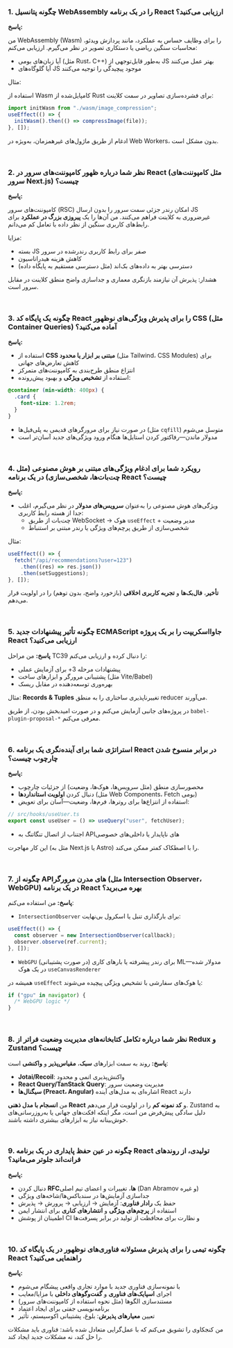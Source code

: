 ### 1. چگونه پتانسیل WebAssembly را در یک برنامه React ارزیابی می‌کنید؟

**پاسخ:**

من WebAssembly (Wasm) را برای وظایف حساس به عملکرد، مانند پردازش ویدئو، محاسبات سنگین ریاضی یا دستکاری تصویر در نظر می‌گیرم. ارزیابی می‌کنم:

- آیا زبان‌های بومی (مثل Rust، C++) به‌طور قابل‌توجهی از JS بهتر عمل می‌کنند
- آیا گلوگاه‌های JS موجود پیچیدگی را توجیه می‌کنند

مثال:

استفاده از Wasm کامپایل‌شده از Rust برای فشرده‌سازی تصاویر در سمت کلاینت:

```jsx
import initWasm from "./wasm/image_compression";
useEffect(() => {
  initWasm().then(() => compressImage(file));
}, []);
```

ادغام از طریق ماژول‌های غیرهمزمان، به‌ویژه در Web Workers، بدون مشکل است.

<br />

### 2. نظر شما درباره ظهور کامپوننت‌های سرور در React (مثل کامپوننت‌های سرور Next.js) چیست؟

**پاسخ:**

کامپوننت‌های سرور (RSC) امکان رندر جزئی سمت سرور را بدون ارسال JS غیرضروری به کلاینت فراهم می‌کنند. من آن‌ها را یک **پیروزی بزرگ در عملکرد** برای رابط‌های کاربری سنگین از نظر داده با تعامل کم می‌دانم.

مزایا:

- بسته JS صفر برای رابط کاربری رندرشده در سرور
- کاهش هزینه هیدراتاسیون
- دسترسی بهتر به داده‌های بک‌اند (مثل دسترسی مستقیم به پایگاه داده)

هشدار: پذیرش آن نیازمند بازنگری معماری و جداسازی واضح منطق کلاینت در مقابل سرور است.

<br />

### 3. چگونه یک پایگاه کد React را برای پذیرش ویژگی‌های نوظهور CSS (مثل Container Queries) آماده می‌کنید؟

**پاسخ:**

- استفاده از **CSS مبتنی بر ابزار یا محدود** (مثل Tailwind، CSS Modules) برای کاهش تعارض‌های جهانی
- انتزاع منطق طرح‌بندی به کامپوننت‌های متمرکز
- استفاده از **تشخیص ویژگی** و بهبود پیش‌رونده:

```css
@container (min-width: 400px) {
  .card {
    font-size: 1.2rem;
  }
}
```

- در صورت نیاز برای مرورگرهای قدیمی به پلی‌فیل‌ها (مثل `cqfill`) متوسل می‌شوم
- مدولار ماندن—رفاکتور کردن استایل‌ها هنگام ورود ویژگی‌های جدید آسان‌تر است

<br />

### 4. رویکرد شما برای ادغام ویژگی‌های مبتنی بر هوش مصنوعی (مثل چت‌بات‌ها، شخصی‌سازی) در یک برنامه React چیست؟

**پاسخ:**

- ویژگی‌های هوش مصنوعی را به‌عنوان **سرویس‌های مدولار** در نظر می‌گیرم، اغلب جدا از هسته رابط کاربری:
  - چت‌بات از طریق WebSocket → هوک `useEffect` + مدیر وضعیت
  - شخصی‌سازی از طریق پرچم‌های ویژگی یا رندر مبتنی بر استنباط

مثال:

```jsx
useEffect(() => {
  fetch("/api/recommendations?user=123")
    .then((res) => res.json())
    .then(setSuggestions);
}, []);
```

**تأخیر**، **فال‌بک‌ها** و **تجربه کاربری اخلاقی** (بازخورد واضح، بدون توهم) را در اولویت قرار می‌دهم.

<br />

### 5. چگونه تأثیر پیشنهادات جدید ECMAScript جاوااسکریپت را بر یک پروژه React ارزیابی می‌کنید؟

**پاسخ:**
من مراحل TC39 را دنبال کرده و ارزیابی می‌کنم:

- پیشنهادات مرحله 3+ برای آزمایش عملی
- پشتیبانی مرورگر و ابزارهای ساخت (مثل Vite/Babel)
- بهره‌وری توسعه‌دهنده در مقابل ریسک

مثال: **Records & Tuples** تغییرناپذیری ساختاری را به منطق reducer می‌آورند.

در پروژه‌های جانبی آزمایش می‌کنم و در صورت امیدبخش بودن، از طریق `babel-plugin-proposal-*` معرفی می‌کنم.

<br />

### 6. استراتژی شما برای آینده‌نگری یک برنامه React در برابر منسوخ شدن چارچوب چیست؟

**پاسخ:**

- محصورسازی منطق (مثل سرویس‌ها، هوک‌ها، وضعیت) از جزئیات چارچوب
- دنبال کردن **اولویت استانداردها** (مثل Web Components، Fetch بومی)
- استفاده از انتزاع‌ها برای روترها، فرم‌ها، وضعیت—آسان برای تعویض:

```jsx
// src/hooks/useUser.ts
export const useUser = () => useQuery("user", fetchUser);
```

- اجتناب از اتصال تنگاتنگ به APIهای ناپایدار یا داخلی‌های خصوصی

این کار مهاجرت (مثل به Next.js یا Astro) را با اصطکاک کمتر ممکن می‌کند.

<br />

### 7. چگونه از APIهای مدرن مرورگر (مثل Intersection Observer، WebGPU) در یک برنامه React بهره می‌برید؟

**پاسخ:**
من استفاده می‌کنم:

- `IntersectionObserver` برای بارگذاری تنبل یا اسکرول بی‌نهایت:

```jsx
useEffect(() => {
  const observer = new IntersectionObserver(callback);
  observer.observe(ref.current);
}, []);
```

- `WebGPU` (در صورت پشتیبانی) برای رندر پیشرفته یا بارهای کاری ML—مدولار شده در یک هوک `useCanvasRenderer`

همیشه در `useEffect` یا هوک‌های سفارشی با تشخیص ویژگی پیچیده می‌شوند:

```jsx
if ("gpu" in navigator) {
  /* WebGPU logic */
}
```

<br />

### 8. نظر شما درباره تکامل کتابخانه‌های مدیریت وضعیت فراتر از Redux و Zustand چیست؟

**پاسخ:**
روند به سمت ابزارهای **سبک**، **مقیاس‌پذیر** و **واکنشی** است:

- **Jotai/Recoil**: واکنش‌پذیری اتمی و محدود
- **React Query/TanStack Query**: مدیریت وضعیت سرور
- **سیگنال‌ها (Preact، Angular)** اشاره‌ای به مدل‌های آینده React دارند

من **انسجام با مدل ذهنی React** و **کد نمونه کم** را در اولویت قرار می‌دهم. Zustand به دلیل سادگی پیش‌فرض من است، مگر اینکه افکت‌های جهانی یا به‌روزرسانی‌های خوش‌بینانه نیاز به ابزارهای بیشتری داشته باشند.

<br />

### 9. چگونه در عین حفظ پایداری در یک برنامه React تولیدی، از روندهای فرانت‌اند جلوتر می‌مانید؟

**پاسخ:**

- دنبال کردن **RFCها**، تغییرات و اعضای تیم اصلی (Dan Abramov و غیره)
- جداسازی آزمایش‌ها در سندباکس‌ها/شاخه‌های ویژگی
- حفظ یک **رادار فناوری**: آزمایش → ارزیابی → پرورش → پذیرش
- استفاده از **پرچم‌های ویژگی** و **انتشارهای کناری** برای انتشار ایمن
- اطمینان از پوشش CI و نظارت برای محافظت از تولید در برابر پسرفت‌ها

<br />

### 10. چگونه تیمی را برای پذیرش مسئولانه فناوری‌های نوظهور در یک پایگاه کد React راهنمایی می‌کنید؟

**پاسخ:**

- با نمونه‌سازی فناوری جدید با موارد تجاری واقعی پیشگام می‌شوم
- اجرای **اسپایک‌های فناوری** و **گفت‌وگوهای داخلی** با مزایا/معایب
- مستندسازی الگوها (مثل نحوه استفاده از کامپوننت‌های سرور)
- برنامه‌نویسی جفتی برای ایجاد اعتماد
- تعیین **معیارهای پذیرش**: بلوغ، پشتیبانی اکوسیستم، تأثیر

من کنجکاوی را تشویق می‌کنم که با عمل‌گرایی متعادل شده باشد: فناوری باید مشکلات را حل کند، نه مشکلات جدید ایجاد کند.